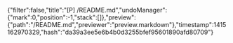 {"filter":false,"title":"[P] /README.md","undoManager":{"mark":0,"position":-1,"stack":[]},"preview":{"path":"/README.md","previewer":"preview.markdown"},"timestamp":1415162970329,"hash":"da39a3ee5e6b4b0d3255bfef95601890afd80709"}
